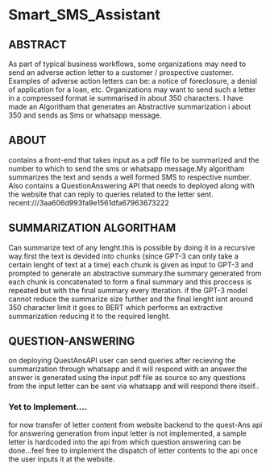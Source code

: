 # Smart_SMS_Assistant
## ABSTRACT
As part of typical business workflows, some organizations may need to send an adverse action letter
to a customer / prospective customer. Examples of adverse action letters can be: a notice of
foreclosure, a denial of application for a loan, etc. Organizations may want to send such a letter in a compressed format ie summarised in about 350 characters.
I have made an Algoritham that generates an Abstractive summarization i about 350 and sends as Sms or whatsapp message.

## ABOUT
contains a front-end that takes input as a pdf file to be summarized and the number to which to send the sms or whatsapp message.My algoritham summarizes the text and sends a well formed  SMS to respective number.
Also contains a QuestionAnswering API that needs to deployed along with the website that can reply to queries related to the letter sent.
recent:///3aa606d993fa9e1561dfa67963673222

## SUMMARIZATION ALGORITHAM
Can summarize text of any lenght.this is possible by doing it in a recursive way.first the text is  devided  into chunks (since GPT-3 can only take a certain lenght of text at a time) each chunk is
given as input to GPT-3 and prompted to generate an abstractive summary.the summary generated from each chunk is concatenated to form a final summary and this proccess is repeated but with the final summary every itteration.
if the GPT-3 model cannot reduce the summarize size further and the final lenght isnt around 350 character limit it goes to BERT which performs an extractive summarization reducing it to the required lenght.


## QUESTION-ANSWERING
on deploying QuestAnsAPI user can send queries after recieving the summarization through whatsapp and it will respond with an answer.the answer is 
generated using the input pdf file as source so any questions from the input letter can be sent via whatsapp and will respond there itself..

### Yet to Implement....
for now transfer of letter content from website backend to the quest-Ans api for answering generation from input letter is not implemented, a sample letter is hardcoded into the api from which question answering can be done...feel free to implement the dispatch of letter contents to the api once the user inputs it at the website.
